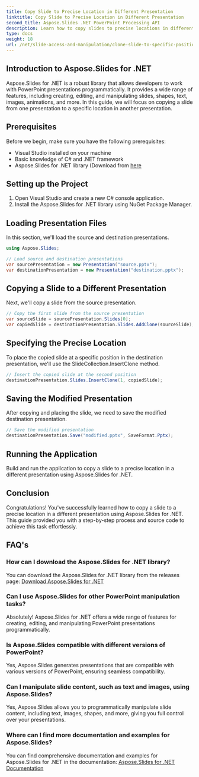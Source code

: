 ```yaml
---
title: Copy Slide to Precise Location in Different Presentation
linktitle: Copy Slide to Precise Location in Different Presentation
second_title: Aspose.Slides .NET PowerPoint Processing API
description: Learn how to copy slides to precise locations in different presentations using Aspose.Slides for .NET. This step-by-step guide provides source code and instructions for seamless PowerPoint manipulation.
type: docs
weight: 18
url: /net/slide-access-and-manipulation/clone-slide-to-specific-position-in-another-presentation/
---
```


## Introduction to Aspose.Slides for .NET

Aspose.Slides for .NET is a robust library that allows developers to work with PowerPoint presentations programmatically. It provides a wide range of features, including creating, editing, and manipulating slides, shapes, text, images, animations, and more. In this guide, we will focus on copying a slide from one presentation to a specific location in another presentation.

## Prerequisites

Before we begin, make sure you have the following prerequisites:

- Visual Studio installed on your machine
- Basic knowledge of C# and .NET framework
- Aspose.Slides for .NET library (Download from [here](https://releases.aspose.com/slides/net/)

## Setting up the Project

1. Open Visual Studio and create a new C# console application.
2. Install the Aspose.Slides for .NET library using NuGet Package Manager.

## Loading Presentation Files

In this section, we'll load the source and destination presentations.

```csharp
using Aspose.Slides;

// Load source and destination presentations
var sourcePresentation = new Presentation("source.pptx");
var destinationPresentation = new Presentation("destination.pptx");
```

## Copying a Slide to a Different Presentation

Next, we'll copy a slide from the source presentation.

```csharp
// Copy the first slide from the source presentation
var sourceSlide = sourcePresentation.Slides[0];
var copiedSlide = destinationPresentation.Slides.AddClone(sourceSlide);
```

## Specifying the Precise Location

To place the copied slide at a specific position in the destination presentation, we'll use the SlideCollection.InsertClone method.

```csharp
// Insert the copied slide at the second position
destinationPresentation.Slides.InsertClone(1, copiedSlide);
```

## Saving the Modified Presentation

After copying and placing the slide, we need to save the modified destination presentation.

```csharp
// Save the modified presentation
destinationPresentation.Save("modified.pptx", SaveFormat.Pptx);
```

## Running the Application

Build and run the application to copy a slide to a precise location in a different presentation using Aspose.Slides for .NET.

## Conclusion

Congratulations! You've successfully learned how to copy a slide to a precise location in a different presentation using Aspose.Slides for .NET. This guide provided you with a step-by-step process and source code to achieve this task effortlessly.

## FAQ's

### How can I download the Aspose.Slides for .NET library?

You can download the Aspose.Slides for .NET library from the releases page: [Download Aspose.Slides for .NET](https://releases.aspose.com/slides/net/)

### Can I use Aspose.Slides for other PowerPoint manipulation tasks?

Absolutely! Aspose.Slides for .NET offers a wide range of features for creating, editing, and manipulating PowerPoint presentations programmatically.

### Is Aspose.Slides compatible with different versions of PowerPoint?

Yes, Aspose.Slides generates presentations that are compatible with various versions of PowerPoint, ensuring seamless compatibility.

### Can I manipulate slide content, such as text and images, using Aspose.Slides?

Yes, Aspose.Slides allows you to programmatically manipulate slide content, including text, images, shapes, and more, giving you full control over your presentations.

### Where can I find more documentation and examples for Aspose.Slides?

You can find comprehensive documentation and examples for Aspose.Slides for .NET in the documentation: [Aspose.Slides for .NET Documentation](https://reference.aspose.com/slides/net/)
